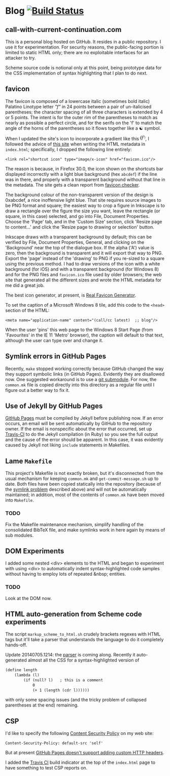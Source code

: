 # Blog [![Build Status](https://travis-ci.org/jloughry/jloughry.github.io.svg)](https://travis-ci.org/jloughry/jloughry.github.io)

call-with-current-continuation.com
----------------------------------

This is a personal blog hosted on GitHub. It resides in a public repository. I use it for
experimentation. For security reasons, the public-facing portion is limited to static HTML
only; there are no exploitable interfaces for an attacker to try.

Scheme source code is notional only at this point, being prototype data for the CSS
implementation of syntax highlighting that I plan to do next.

favicon
-------

The favicon is composed of a lowercase italic (sometimes bold italic) Palatino Linotype
letter *"f"* in 24 points between a pair of un-italicised parentheses; the character spacing
of all three characters is extended by 4 or 5 points. The intent is for the outer rim of
the parentheses to match as nearly as possible a perfect circle, and for the serifs on the
'f' to match the angle of the horns of the parentheses so it flows together like a &#9775;
symbol.

When I updated the site's icon to incorporate a gradient like this
<img src="https://github.com/jloughry/jloughry.github.io/raw/master/favicon-16x16.png"
alt="the site's favicon"/>, I followed the advice of
[this site](http://realfavicongenerator.net/favicon_checker) when writing the HTML
metadata in `index.html`; specifically, I dropped the following line entirely:

````
<link rel="shortcut icon" type="image/x-icon" href="favicon.ico"/>
````
The reason is because, in Firefox 30.0, the icon shown on the shortcuts bar displayed
incorrectly with a light blue background (hex `abcdef`) if the line was in there, and
properly with a transparent background without that line in the metadata. The site gets
a clean report from [favicon checker](http://realfavicongenerator.net/favicon_checker).

The background colour of the non-transparent version of the design is 0xabcdef, a nice
inoffensive light blue. That site requires source images to be PNG format and square;
the easiest way to crop a figure in Inkscape is to draw a rectangle over the figure the
size you want, leave the rectangle (or square, in this case) selected, and go into File,
Document Properties. Choose the 'Page' tab, and in the 'Custom Size' section, click
'Resize page to content...' and click the 'Resize page to drawing or selection' button.

Inkscape draws with a transparent background by default; this can be verified by File,
Document Properties, General, and clicking on the 'Background' near the top of the
dialogue box. If the alpha ('A') value is zero, then the background is transparent and
it will export that way to PNG. Export the 'page' instead of the 'drawing' to PNG if
you re-sized to a square using the previous method. I had to draw versions of the icon
with a white background (for iOS) and with a transparent background (for Windows 8) and
for the PNG files and `favicon.ico` file used by older browsers; the web site that
generated all the different sizes and wrote the HTML metadata for me did a great job.

The best icon generator, at present, is [Real Favicon Generator](http://realfavicongenerator.net).

To set the caption of a Microsoft Windows 8 tile, add this code to the `<head>`
section of the HTML:

````
<meta name="application-name" content="(call/cc latest)  ;; blog"/>
````
When the user 'pins' this web page to the Windows 8 Start Page (from 'Favourites' in
the IE 11 'Metro' browser), the caption will default to that text, although the user
can type over and change it.

Symlink errors in GitHub Pages<a name="symlink-problem"/>
------------------------------

Recently, `make` stopped working correctly because GitHub changed the way they
support symbolic links (in GitHub Pages). Evidently they are disallowed now. One
suggested workaround is to use a
[git submodule](https://help.github.com/articles/using-submodules-with-pages).
For now, the `common.mk` file is copied directly into this directory as a regular
file until I figure out a better way to fix it.

Use of Jekyll by GitHub Pages
-----------------------------

[GitHub Pages](https://help.github.com/articles/using-jekyll-with-pages) must be
compiled by Jekyll before publishing now. If an error occurs, an email will be
sent automatically by GitHub to the repository owner. If the email is nonspecific
about the error that occurred, set up
[Travis-CI](https://help.github.com/articles/troubleshooting-github-pages-build-failures#configuring-a-third-party-service-to-display-jekyll-build-error-messages)
to do the Jekyll compilation (in Ruby) so you see the full output and the cause
of the error should be apparent. In this case, it was evidently caused by Jekyll
not liking `include` statements in Makefiles.

Lame `Makefile`
---------------

This project's Makefile is not exactly broken, but it's disconnected from the usual
mechanism for keeping `common.mk` and `get-commit-message.sh` up to date. Both files
have been copied statically into the repository (because of the
[symlink problem](#symlink-problem) described above) and will not be automatically
maintained; in addition, most of the contents of `common.mk` have been moved into
`Makefile`.

### TODO

Fix the Makefile maintenance mechanism, simplify handling of the consolidated BibTeX
file, and make symlinks work in here again by means of sub modules.

DOM Experiments
---------------

I added some nested &lt;div&gt; elements to the HTML and began to experiment with
using &lt;div&gt; to automatically indent syntax-highlighted code samples without
having to employ lots of repeated &amp;nbsp; entities.

### TODO

Look at the DOM now.

HTML auto-generation from Scheme code experiments
------------------------------------------------

The script `markup_scheme_to_html.sh` crudely brackets regexes with HTML tags but
it'll take a parser that understands the language to do it completely hands-off.

Update 20140705.1214: the
[parser](https://github.com/jloughry/experiments/tree/master/C_kata/scheme_syntax_highlighter)
is coming along. Recently it auto-generated almost all the CSS for a syntax-highlighted
version of

````
(define length
	(lambda (l)
		(if (null? l)	; this is a comment
			0
			(+ 1 (length (cdr l))))))
````
with only some spacing issues (and the tricky problem of collapsed parentheses at
the end) remaining.

CSP
---

I'd like to specify the following [Content Security
Policy](http://en.wikipedia.org/wiki/Content_Security_Policy) on my web site:

````
Content-Security-Policy: default-src 'self'
````
But at present [GitHub Pages doesn't support adding custom HTTP
headers](http://stackoverflow.com/questions/14798589/github-pages-http-headers).

I added the [Travis CI](https://travis-ci.org/jloughry/jloughry.github.io) build
indicator at the top of the `index.html` page to have something to test CSP reports
on.

